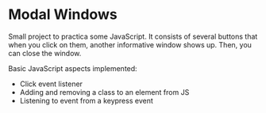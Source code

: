 # Modal Windows

Small project to practica some JavaScript. It consists of several buttons that when you click on them, another informative window shows up. Then, you can close the window.

Basic JavaScript aspects implemented:

- Click event listener
- Adding and removing a class to an element from JS
- Listening to event from a keypress event
